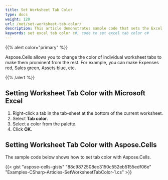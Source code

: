 ```yaml
---
title: Set Worksheet Tab Color
type: docs
weight: 120
url: /net/set-worksheet-tab-color/
description: This article demonstrates sample code that sets the Excel worksheet Tab Color programmatically using the C# API or .NET Library.
keywords: set excel tab color c#, code to set excel tab color c#
---
```


{{% alert color="primary" %}} 

Aspose.Cells allows you to change the color of individual worksheet tabs to make them prominent from the rest. For example, you can make Expenses red, Sales green, Assets blue, etc.

{{% /alert %}} 
## **Setting Worksheet Tab Color with Microsoft Excel**
1. Right-click a tab in the tab-sheet at the bottom of the current worksheet.
1. Select **Tab color**.
1. Select a color from the palette.
1. Click **OK**.
## **Setting Worksheet Tab Color with Aspose.Cells**
The sample code below shows how to set tab color with Aspose.Cells.



{{< gist "aspose-cells-gists" "88c9872508ec3150c552eb5155edf06e" "Examples-CSharp-Articles-SetWorksheetTabColor-1.cs" >}}
